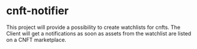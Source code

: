 # cnft-notifier
This project will provide a possibility to create watchlists for cnfts. The Client will get a notifications as soon as assets from the watchlist are listed on a CNFT marketplace.
